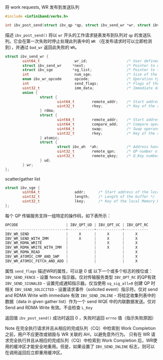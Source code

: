 将 work requests, WR 发布到发送队列

```c
#include <infiniband/verbs.h>

int ibv_post_send(struct ibv_qp *qp, struct ibv_send_wr *wr, struct ibv_send_wr **bad_wr);
```

描述
`ibv_post_send()` 将以 `wr` 开头的工作请求链表发布到队列对 `qp` 的发送队列。它会在第一次失败时停止处理此列表中的 `WR` （在发布请求时可以立即检测到），并通过 `bad_wr` 返回此失败的 `WR`。

``` c
struct ibv_send_wr {
        uint64_t                wr_id;                  /* User defined WR ID */
        struct ibv_send_wr     *next;                   /* Pointer to next WR in list, NULL if last WR */
        struct ibv_sge         *sg_list;                /* Pointer to the s/g array */
        int                     num_sge;                /* Size of the s/g array */
        enum ibv_wr_opcode      opcode;                 /* Operation type */
        int                     send_flags;             /* Flags of the WR properties */
        uint32_t                imm_data;               /* Immediate data (in network byte order) */
        union {
                struct {
                        uint64_t        remote_addr;    /* Start address of remote memory buffer */
                        uint32_t        rkey;           /* Key of the remote Memory Region */
                } rdma;
                struct {
                        uint64_t        remote_addr;    /* Start address of remote memory buffer */
                        uint64_t        compare_add;    /* Compare operand */
                        uint64_t        swap;           /* Swap operand */
                        uint32_t        rkey;           /* Key of the remote Memory Region */
                } atomic;
                struct {
                        struct ibv_ah  *ah;             /* Address handle (AH) for the remote node address */
                        uint32_t        remote_qpn;     /* QP number of the destination QP */
                        uint32_t        remote_qkey;    /* Q_Key number of the destination QP */
                } ud;
        } wr;
};
```


scatter/gather list
``` c
struct ibv_sge {
        uint64_t                addr;      /* Start address of the local memory buffer */
        uint32_t                length;    /* Length of the buffer */
        uint32_t                lkey;      /* Key of the local Memory Region */
};
```

每个 QP 传输服务支持一组特定的操作码，如下表所示：
```c
OPCODE                      | IBV_QPT_UD | IBV_QPT_UC | IBV_QPT_RC
----------------------------+------------+------------+-----------
IBV_WR_SEND                 |     X      |     X      |     X
IBV_WR_SEND_WITH_IMM        |     X      |     X      |     X
IBV_WR_RDMA_WRITE           |            |     X      |     X
IBV_WR_RDMA_WRITE_WITH_IMM  |            |     X      |     X
IBV_WR_RDMA_READ            |            |            |     X
IBV_WR_ATOMIC_CMP_AND_SWP   |            |            |     X
IBV_WR_ATOMIC_FETCH_AND_ADD |            |            |     X
```

属性 `send_flags` 描述WR的属性，可以是 0 或 以下一个或多个标志的按位或：
`IBV_SEND_FENCE` - 设置 fence 指示器。仅对传输服务类型 `IBV_QPT_RC` 的QP有效
`IBV_SEND_SIGNALED` - 设置完成通知指示器。仅当使用 `sq_sig_all=0` 创建 QP 时相关
`IBV_SEND_SOLICITED` - 设置请求事件（solicited event）指示符。仅对 send and RDMA Write with immediate 有效
`IBV_SEND_INLINE` - 将给定收集列表中的数据（data in given gather list）作为一个 send WQE 中的内联数据发送。仅对 Send and RDMA Write 有效。不会检查 `L_Key` 

返回值
`ibv_post_send()` 成功时返回 0 ，失败时返回 `errno` 值（指示失败原因）

Note
在完全执行请求并且从相应的完成队列（CQ）中检索到 Work Completion 之前，用户不应更改或销毁与 WR 关联的 AH，以避免意外行为。
只有在 WR 请求完全执行并且从相应的完成队列（CQ）中检索到 Work Completion 后，WR使用的缓冲区才能安全地重用。但是，如果设置了 `IBV_SEND_INLINE` 标志，则可以在调用返回后立即重用缓冲区。